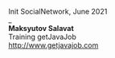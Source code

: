 Init SocialNetwork, June 2021  
_  
**Maksyutov Salavat**  
Training getJavaJob  
http://www.getjavajob.com  
